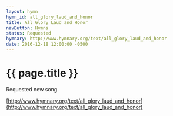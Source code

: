 ```yaml
---
layout: hymn
hymn_id: all_glory_laud_and_honor
title: All Glory Laud and Honor
navButton: Hymns
status: Requested
hymnary: http://www.hymnary.org/text/all_glory_laud_and_honor
date: 2016-12-18 12:00:00 -0500
---
```

# {{ page.title }}
Requested new song.

[http://www.hymnary.org/text/all_glory_laud_and_honor](http://www.hymnary.org/text/all_glory_laud_and_honor)
